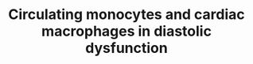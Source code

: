 ---
annotations:
- id: CL:0000576
  parent: native cell
  type: Cell Type Ontology
  value: monocyte
- id: CL:0000186
  parent: native cell
  type: Cell Type Ontology
  value: myofibroblast cell
- id: CL:0002393
  parent: native cell
  type: Cell Type Ontology
  value: intermediate monocyte
- id: PW:0000013
  parent: disease pathway
  type: Pathway Ontology
  value: disease pathway
- id: CL:0000235
  parent: native cell
  type: Cell Type Ontology
  value: macrophage
- id: DOID:10763
  parent: cardiovascular system disease
  type: Disease Ontology
  value: hypertension
- id: DOID:10763
  parent: cardiovascular system disease
  type: Disease Ontology
  value: hypertension
- id: DOID:1287
  parent: cardiovascular system disease
  type: Disease Ontology
  value: cardiovascular system disease
- id: DOID:1287
  parent: cardiovascular system disease
  type: Disease Ontology
  value: cardiovascular system disease
- id: CL:0000576
  parent: native cell
  type: Cell Type Ontology
  value: monocyte
- id: CL:0000235
  parent: native cell
  type: Cell Type Ontology
  value: macrophage
- id: CL:0000186
  parent: native cell
  type: Cell Type Ontology
  value: myofibroblast cell
authors:
- Khanspers
- Mkutmon
citedin:
- link: 10.3390/ijms25084151
  title: Comparative Screening of the Liver Gene Expression Profiles from Type 1 and
    Type 2 Diabetes Rat Models (2024)
communities:
- ExRNA
description: draft
last-edited: 2024-03-28
ndex: null
organisms:
- Mus musculus
redirect_from:
- /index.php/Pathway:WP4474
- /instance/WP4474
- /instance/WP4474_r129333
revision: r129333
schema-jsonld:
- '@context': https://schema.org/
  '@id': https://wikipathways.github.io/pathways/WP4474.html
  '@type': Dataset
  creator:
    '@type': Organization
    name: WikiPathways
  description: draft
  keywords:
  - Ccl2
  - Ccr2
  - Il10
  - ROS
  - Spp1
  license: CC0
  name: Circulating monocytes and cardiac macrophages in diastolic dysfunction
seo: CreativeWork
title: Circulating monocytes and cardiac macrophages in diastolic dysfunction
wpid: WP4474
---